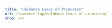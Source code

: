 ```yaml
---
title: "Haldeman Lexus of Princeton"
url: /lawrence-twp/haldeman-lexus-of-princeton/
shop: car
---
```


